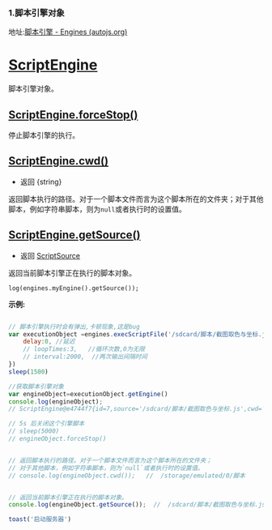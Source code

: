 ### 1.脚本引擎对象

地址:[脚本引擎 - Engines (autojs.org)](https://pro.autojs.org/docs/#/zh-cn/engines?id=scriptengine)

# [ScriptEngine](https://pro.autojs.org/docs/#/zh-cn/engines?id=scriptengine)

脚本引擎对象。

## [ScriptEngine.forceStop()](https://pro.autojs.org/docs/#/zh-cn/engines?id=scriptengineforcestop)

停止脚本引擎的执行。

## [ScriptEngine.cwd()](https://pro.autojs.org/docs/#/zh-cn/engines?id=scriptenginecwd)

- 返回 {string}

返回脚本执行的路径。对于一个脚本文件而言为这个脚本所在的文件夹；对于其他脚本，例如字符串脚本，则为`null`或者执行时的设置值。

## [ScriptEngine.getSource()](https://pro.autojs.org/docs/#/zh-cn/engines?id=scriptenginegetsource)

- 返回 [ScriptSource](https://pro.autojs.org/docs/#/zh-cn/engines?id=engines_scriptsource)

返回当前脚本引擎正在执行的脚本对象。

```
log(engines.myEngine().getSource());
```

**示例:**

```js

// 脚本引擎执行时会有弹出,卡顿现象,这是bug
var executionObject =engines.execScriptFile('/sdcard/脚本/截图取色与坐标.js',{
    delay:0, //延迟
    // loopTimes:3,   //循环次数,0为无限
    // interval:2000,  //两次输出间隔时间
})
sleep(1500)

//获取脚本引擎对象
var engineObject=executionObject.getEngine()
console.log(engineObject);
// ScriptEngine@e4744f7{id=7,source='/sdcard/脚本/截图取色与坐标.js',cwd='/storage/emulated/0/脚本'}

// 5s 后关闭这个引擎脚本
// sleep(5000)
// engineObject.forceStop()


// 返回脚本执行的路径。对于一个脚本文件而言为这个脚本所在的文件夹；
// 对于其他脚本，例如字符串脚本，则为`null`或者执行时的设置值。
// console.log(engineObject.cwd());   //  /storage/emulated/0/脚本


// 返回当前脚本引擎正在执行的脚本对象。
console.log(engineObject.getSource());  //  /sdcard/脚本/截图取色与坐标.js

toast('启动服务器') 
```


